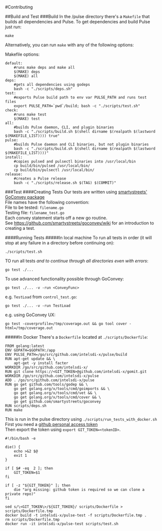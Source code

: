 #Contributing

##Build and Test
###Build
In the /pulse directory there's a `Makefile` that builds all dependencies and Pulse.
To get dependencies and build Pulse just run:  
```
make
```

Alternatively, you can run `make` with any of the following options:

Makefile options:
```
default:
	#runs make deps and make all
	$(MAKE) deps
	$(MAKE) all
deps:
	#gets all dependencies using godeps
	bash -c "./scripts/deps.sh"
test:
	#exports Pulse build path to env var PULSE_PATH and runs test files
	export PULSE_PATH=`pwd`/build; bash -c "./scripts/test.sh"
check:
	#runs make test
	$(MAKE) test
all:
	#builds Pulse daemon, CLI, and plugin binaries
	bash -c "./scripts/build.sh $(shell dirname $(realpath $(lastword $(MAKEFILE_LIST)))) true"
pulse:
	#builds Pulse daemon and CLI binaries, but not plugin binaries
	bash -c "./scripts/build.sh $(shell dirname $(realpath $(lastword $(MAKEFILE_LIST))))"
install:
	#copies pulsed and pulsectl binaries into /usr/local/bin
	cp build/bin/pulsed /usr/local/bin/
	cp build/bin/pulsectl /usr/local/bin/
release:
	#creates a Pulse release
	bash -c "./scripts/release.sh $(TAG) $(COMMIT)"
```

###Test
####Creating Tests
Our tests are written using [smartystreets' GoConvey package](https://github.com/smartystreets/goconvey)   
File names have the following convention:  
File to be tested: `filename.go`  
Testing file:	   `filename_test.go`  
Each convey statement starts off a new go routine.   
See https://github.com/smartystreets/goconvey/wiki for an introduction to creating a test.

####Running Tests
#####In local machine
To run all tests in order (it will stop at any failure in a directory before continuing on):  
```
./scripts/test.sh
```

TO run all tests *and to continue through all directories even with errors*:  
```
go test ./...
```  

To use advanced functionality possible through GoConvey:
```
go test ./... -v -run <ConveyFunc>
```

e.g. `TestLoad` from `control_test.go`:
```
go test ./... -v -run TestLoad
```

e.g. using GoConvey UX:
```
go test -coverprofile=/tmp/coverage.out && go tool cover -html=/tmp/coverage.out
```

#####In Docker
There's a `Dockerfile` located at `./scripts/Dockerfile`:
```
FROM golang:latest
ENV GOPATH=$GOPATH:/app
ENV PULSE_PATH=/go/src/github.com/intelsdi-x/pulse/build
RUN apt-get update && \
    apt-get -y install facter
WORKDIR /go/src/github.com/intelsdi-x/
RUN git clone https://<GIT_TOKEN>@github.com/intelsdi-x/gomit.git
WORKDIR /go/src/github.com/intelsdi-x/pulse
ADD . /go/src/github.com/intelsdi-x/pulse
RUN go get github.com/tools/godep && \
    go get golang.org/x/tools/cmd/goimports && \
    go get golang.org/x/tools/cmd/vet && \
    go get golang.org/x/tools/cmd/cover && \
    go get github.com/smartystreets/goconvey
RUN scripts/deps.sh
RUN make
```
This is run in the pulse directory using `./scripts/run_tests_with_docker.sh`  
First you need a [github personal access token](https://help.github.com/articles/creating-an-access-token-for-command-line-use/)  
Then export the token using `export GIT_TOKEN=<tokenID>`.

```
#!/bin/bash -e

die() {
    echo >&2 $@
    exit 1
}

if [ $# -eq  2 ]; then
	GIT_TOKEN=$1
fi

if [ -z "${GIT_TOKEN}" ]; then
	die "arg missing: github token is required so we can clone a private repo)"
fi

sed s/\<GIT_TOKEN\>/${GIT_TOKEN}/ scripts/Dockerfile > scripts/Dockerfile.tmp
docker build -t intelsdi-x/pulse-test -f scripts/Dockerfile.tmp .
rm scripts/Dockerfile.tmp
docker run -it intelsdi-x/pulse-test scripts/test.sh
```